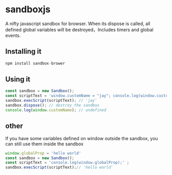 # sandboxjs

A nifty javascript sandbox for browser.
When its dispose is called, all defined global variables will be destroyed，Includes timers and global events.

## Installing it

```javascript
npm install sandbox-brower
```

## Using it

```javascript
const sandbox = new Sandbox();
const scriptText = 'window.customName = "jay"; console.log(window.customName);' ;
sandbox.execScript(scriptText); // 'jay'
sandbox.dispose(); // destroy the sandbox
console.log(window.customName); // undefined
```

## other

If you have some variables defined on window outside the sandbox, you can still use them inside the sandbox

```javascript
window.globalProp = 'hello world'
const sandbox = new Sandbox();
const scriptText = 'console.log(window.globalProp);' ; 
sandbox.execScript(scriptText);// 'hello world'
```
